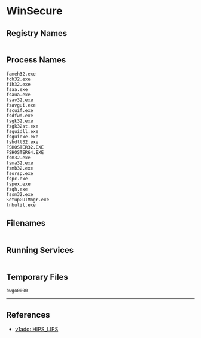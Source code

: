 # WinSecure

## Registry Names

```

```

## Process Names

```
fameh32.exe
fch32.exe
fih32.exe
fsaa.exe
fsaua.exe
fsav32.exe
fsavgui.exe
fscuif.exe
fsdfwd.exe
fsgk32.exe
fsgk32st.exe
fsguidll.exe
fsguiexe.exe
fshdll32.exe
FSHOSTER32.EXE
FSHOSTER64.EXE
fsm32.exe
fsma32.exe
fsmb32.exe
fsorsp.exe
fspc.exe
fspex.exe
fsqh.exe
fssm32.exe
SetupGUIMngr.exe
tnbutil.exe
```

## Filenames

```

```

## Running Services

```

```

## Temporary Files

```
bwgo0000
```

---
## References

- [v1ado: HIPS_LIPS](https://github.com/v1ado/HIPS_LIPS)